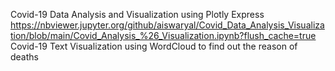 Covid-19 Data Analysis and Visualization using Plotly Express 
https://nbviewer.jupyter.org/github/aiswaryal/Covid_Data_Analysis_Visualization/blob/main/Covid_Analysis_%26_Visualization.ipynb?flush_cache=true
Covid-19 Text Visualization using WordCloud to find out the reason of deaths
